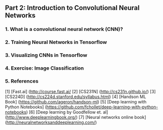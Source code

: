 ## Part 2: Introduction to Convolutional Neural Networks

### 1. What is a convolutional neural network (CNN)?

### 2. Training Neural Networks in Tensorflow

### 3. Visualizing CNNs in Tensorflow

### 4. Exercise: Image Classification

### 5. References

 [1] [Fast.ai] (http://course.fast.ai/
 [2] [CS231N] (http://cs231n.github.io/)
 [3] [CS224D] (http://cs224d.stanford.edu/syllabus.html)
 [4] [Handson ML Book] (https://github.com/ageron/handson-ml)
 [5] [Deep learning with Python Notebooks] (https://github.com/fchollet/deep-learning-with-python-notebooks)
 [6] [Deep learning by Goodfellow et. al] (http://www.deeplearningbook.org/)
 [7] [Neural networks online book] (http://neuralnetworksanddeeplearning.com/)